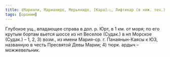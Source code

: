```yaml
---
title: ⦗Мариали, Марианиде, Мерьяниде, [Кара]⒯, Лифтикар (в ниж. теч.)⦘
tags: [ороним]
---
```


Глубокое ущ., впадающее справа в дол. р. Юрт, в 1 км. от моря; по его крутым
бортам вьется шоссе из нп Веселое (Судак.) в нп Морское (Судак.) – 1, 2, 3)
возм., из имени Мария–ср. г. Панаянын-Каясы к ЮЗ, названную в честь Пресвятой
Девы Марии; 4) тюрк. ардыч – можжевельник.
